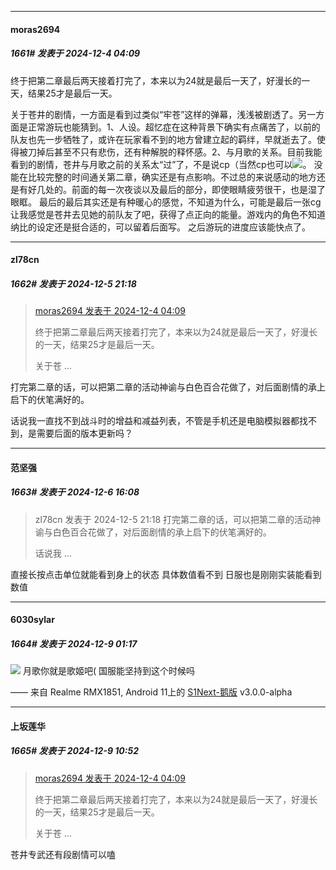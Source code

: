 ﻿
*****

####  moras2694  
##### 1661#       发表于 2024-12-4 04:09

终于把第二章最后两天接着打完了，本来以为24就是最后一天了，好漫长的一天，结果25才是最后一天。

关于苍井的剧情，一方面是看到过类似“牢苍”这样的弹幕，浅浅被剧透了。另一方面是正常游玩也能猜到。1、人设。超忆症在这种背景下确实有点痛苦了，以前的队友也先一步牺牲了，或许在玩家看不到的地方曾建立起的羁绊，早就逝去了。使得被刀掉后甚至不只有悲伤，还有种解脱的释怀感。2、与月歌的关系。目前我能看到的剧情，苍井与月歌之前的关系太“过”了，不是说cp（当然cp也可以<img src="https://static.saraba1st.com/image/smiley/face2017/033.png" referrerpolicy="no-referrer">。
没能在比较完整的时间通关第二章，确实还是有点影响。不过总的来说感动的地方还是有好几处的。前面的每一次夜谈以及最后的部分，即使眼睛疲劳很干，也是湿了眼眶。
最后的最后其实还是有种暖心的感觉，不知道为什么，可能是最后一张cg让我感觉是苍井去见她的前队友了吧，获得了点正向的能量。游戏内的角色不知道纳比的设定还是挺合适的，可以留着后面写。
之后游玩的进度应该能快点了。


*****

####  zl78cn  
##### 1662#       发表于 2024-12-5 21:18

<blockquote><a href="httphttps://bbs.saraba1st.com/2b/forum.php?mod=redirect&amp;goto=findpost&amp;pid=66837198&amp;ptid=2050204" target="_blank">moras2694 发表于 2024-12-4 04:09</a>

终于把第二章最后两天接着打完了，本来以为24就是最后一天了，好漫长的一天，结果25才是最后一天。

关于苍 ...</blockquote>
打完第二章的话，可以把第二章的活动神谕与白色百合花做了，对后面剧情的承上启下的伏笔满好的。

话说我一直找不到战斗时的增益和减益列表，不管是手机还是电脑模拟器都找不到，是需要后面的版本更新吗？


*****

####  范坚强  
##### 1663#       发表于 2024-12-6 16:08

<blockquote>zl78cn 发表于 2024-12-5 21:18
打完第二章的话，可以把第二章的活动神谕与白色百合花做了，对后面剧情的承上启下的伏笔满好的。

话说我 ...</blockquote>
直接长按点击单位就能看到身上的状态 具体数值看不到 日服也是刚刚实装能看到数值


*****

####  6030sylar  
##### 1664#       发表于 2024-12-9 01:17

<img src="https://p.sda1.dev/20/33c5cabce13dfa18487fd203ff1fd1f9/1733677290957.jpg" referrerpolicy="no-referrer">
月歌你就是歌姬吧(
国服能坚持到这个时候吗

—— 来自 Realme RMX1851, Android 11上的 [S1Next-鹅版](https://github.com/ykrank/S1-Next/releases) v3.0.0-alpha


*****

####  上坂莲华  
##### 1665#       发表于 2024-12-9 10:52

<blockquote><a href="httphttps://bbs.saraba1st.com/2b/forum.php?mod=redirect&amp;goto=findpost&amp;pid=66837198&amp;ptid=2050204" target="_blank">moras2694 发表于 2024-12-4 04:09</a>

终于把第二章最后两天接着打完了，本来以为24就是最后一天了，好漫长的一天，结果25才是最后一天。

关于苍 ...</blockquote>
苍井专武还有段剧情可以嗑

